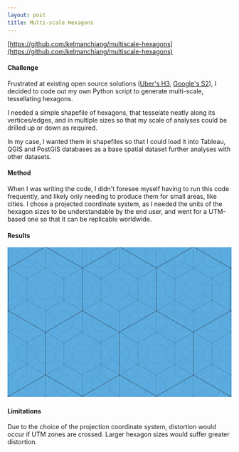 ```yaml
---
layout: post
title: Multi-scale Hexagons
---
```


[https://github.com/kelmanchiang/multiscale-hexagons](https://github.com/kelmanchiang/multiscale-hexagons)

#### Challenge
Frustrated at existing open source solutions ([Uber's H3](https://uber.github.io/h3/#/), [Google's S2](http://s2geometry.io/)), I decided to code out my own Python script to generate multi-scale, tessellating hexagons. 

I needed a simple shapefile of hexagons, that tesselate neatly along its vertices/edges, and in multiple sizes so that my scale of analyses could be drilled up or down as required.

In my case, I wanted them in shapefiles so that I could load it into Tableau, QGIS and PostGIS databases as a base spatial dataset further analyses with other datasets.

#### Method
When I was writing the code, I didn't foresee myself having to run this code frequently, and likely only needing to produce them for small areas, like cities. I chose a projected coordinate system, as I needed the units of the hexagon sizes to be understandable by the end user, and went for a UTM-based one so that it can be replicable worldwide.

#### Results
![Much Blue](/assets/multiscale_hexagons.png)

#### Limitations
Due to the choice of the projection coordinate system, distortion would occur if UTM zones are crossed. Larger hexagon sizes would suffer greater distortion.
